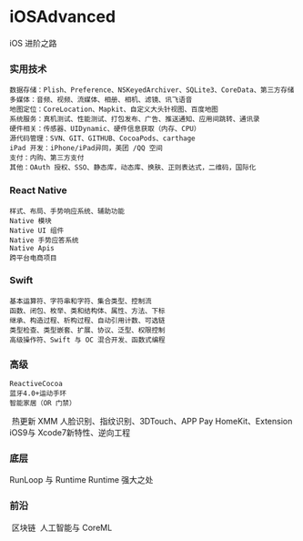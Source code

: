 # iOSAdvanced
iOS 进阶之路

### 实用技术

	数据存储：Plish、Preference、NSKeyedArchiver、SQLite3、CoreData、第三方存储
	多媒体：音频、视频、流媒体、相册、相机、滤镜、讯飞语音
	地图定位：CoreLocation、Mapkit、自定义大头针视图、百度地图
	系统服务：真机测试、性能测试、打包发布、广告、推送通知、应用间跳转、通讯录
	硬件相关：传感器、UIDynamic、硬件信息获取（内存、CPU）
	源代码管理：SVN、GIT、GITHUB、CocoaPods、carthage
	iPad 开发：iPhone/iPad异同，美团 /QQ 空间
	支付：内购、第三方支付
	其他：OAuth 授权、SSO、静态库，动态库、换肤、正则表达式，二维码，国际化
  
  
### React Native

	样式、布局、手势响应系统、辅助功能
	Native 模块
	Native UI 组件
	Native 手势应答系统
	Native Apis
	跨平台电商项目
  
  
### Swift

	基本运算符、字符串和字符、集合类型、控制流
	函数、闭包、枚举、类和结构体、属性、方法、下标
	继承、构造过程、析构过程、自动引用计数、可选链
	类型检查、类型嵌套、扩展、协议、泛型、权限控制
	高级操作符、Swift 与 OC 混合开发、函数式编程
  
  
### 高级

	ReactiveCocoa
	蓝牙4.0+运动手环
	智能家居（OR 门禁）
  热更新
	XMM
	人脸识别、指纹识别、3DTouch、APP Pay
	HomeKit、Extension
	iOS9与 Xcode7新特性、逆向工程
  
  
### 底层

  RunLoop 与 Runtime
  Runtime 强大之处
  
  
### 前沿

  区块链
  人工智能与 CoreML
